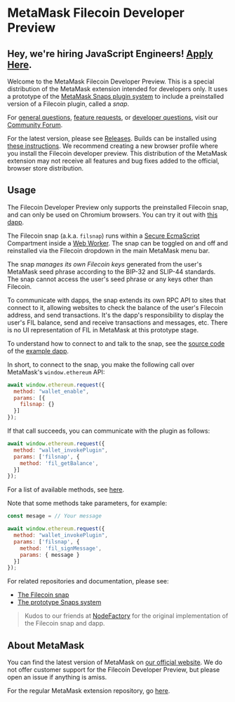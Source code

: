# MetaMask Filecoin Developer Preview

## Hey, we're hiring JavaScript Engineers! [Apply Here](https://boards.greenhouse.io/consensys/jobs/2572388).

Welcome to the MetaMask Filecoin Developer Preview.
This is a special distribution of the MetaMask extension intended for developers only.
It uses a prototype of the [MetaMask Snaps plugin system](https://medium.com/metamask/introducing-the-next-evolution-of-the-web3-wallet-4abdf801a4ee) to include a preinstalled version of a Filecoin plugin, called a _snap_.

For [general questions](https://community.metamask.io/c/learn/26), [feature requests](https://community.metamask.io/c/feature-requests-ideas/13), or [developer questions](https://community.metamask.io/c/developer-questions/11), visit our [Community Forum](https://community.metamask.io/).

For the latest version, please see [Releases](https://github.com/MetaMask/metamask-extension/releases).
Builds can be installed using [these instructions](./docs/add-to-chrome.md).
We recommend creating a new browser profile where you install the Filecoin developer preview.
This distribution of the MetaMask extension may not receive all features and bug fixes added to the official, browser store distribution.

## Usage

The Filecoin Developer Preview only supports the preinstalled Filecoin snap, and can only be used on Chromium browsers.
You can try it out with [this dapp](https://metamask.github.io/filsnap).

The Filecoin snap (a.k.a. `filsnap`) runs within a [Secure EcmaScript](https://github.com/endojs/endo/tree/master/packages/ses) Compartment inside a [Web Worker](https://developer.mozilla.org/en-US/docs/Web/API/Web_Workers_API).
The snap can be toggled on and off and reinstalled via the Filecoin dropdown in the main MetaMask menu bar.

The snap _manages its own Filecoin keys_ generated from the user's MetaMask seed phrase according to the BIP-32 and SLIP-44 standards.
The snap cannot access the user's seed phrase or any keys other than Filecoin.

To communicate with dapps, the snap extends its own RPC API to sites that connect to it, allowing websites to check the balance of the user's Filecoin address, and send transactions.
It's the dapp's responsibility to display the user's FIL balance, send and receive transactions and messages, etc.
There is no UI representation of FIL in MetaMask at this prototype stage.

To understand how to connect to and talk to the snap, see the [source code](https://github.com/MetaMask/filsnap/blob/00db7483afb686545aefe00d244d5eedca78918d/packages/adapter/src/index.ts/#L46-L53) of the [example dapp](https://metamask.github.io/filsnap).

In short, to connect to the snap, you make the following call over MetaMask's `window.ethereum` API:

```javascript
await window.ethereum.request({
  method: "wallet_enable",
  params: [{
    filsnap: {}
  }]
});
```

If that call succeeds, you can communicate with the plugin as follows:

```javascript
await window.ethereum.request({
  method: "wallet_invokePlugin",
  params: ['filsnap', {
    method: 'fil_getBalance',
  }]
});
```

For a list of available methods, see [here](https://github.com/MetaMask/filsnap/blob/00db7483afb686545aefe00d244d5eedca78918d/packages/snap/src/snap.ts/#L41-L67).

Note that some methods take parameters, for example:

```javascript
const mesage = // Your message

await window.ethereum.request({
  method: "wallet_invokePlugin",
  params: ['filsnap', {
    method: 'fil_signMessage',
    params: { message }
  }]
});
```

For related repositories and documentation, please see:

- [The Filecoin snap](https://github.com/MetaMask/filsnap/tree/master/packages/snap)
- [The prototype Snaps system](https://github.com/MetaMask/snaps-skunkworks)

> Kudos to our friends at [NodeFactory](https://github.com/NodeFactoryIo) for the original implementation of the Filecoin snap and dapp.

## About MetaMask

You can find the latest version of MetaMask on [our official website](https://metamask.io/).
We do not offer customer support for the Filecoin Developer Preview, but please open an issue if anything is amiss.

For the regular MetaMask extension repository, go [here](https://github.com/MetaMask/metamask-extension).
